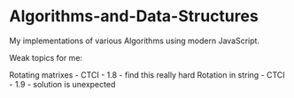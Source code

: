 # Algorithms-and-Data-Structures

My implementations of various Algorithms using modern JavaScript.

Weak topics for me:

Rotating matrixes - CTCI - 1.8 - find this really hard
Rotation in string - CTCI - 1.9 - solution is unexpected

